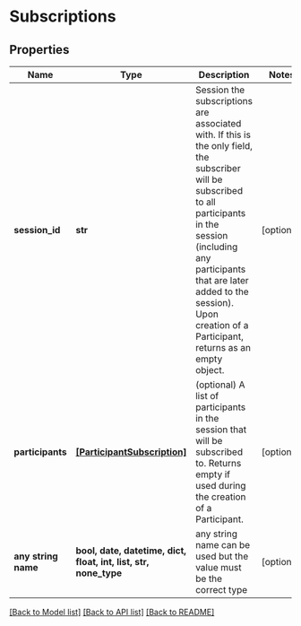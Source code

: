 # Subscriptions


## Properties
Name | Type | Description | Notes
------------ | ------------- | ------------- | -------------
**session_id** | **str** | Session the subscriptions are associated with. If this is the only field, the subscriber will be subscribed to all participants in the session (including any participants that are later added to the session). Upon creation of a Participant, returns as an empty object. | [optional] 
**participants** | [**[ParticipantSubscription]**](ParticipantSubscription.md) | (optional) A list of participants  in the session that will be subscribed to. Returns empty if used during the creation of a Participant.  | [optional] 
**any string name** | **bool, date, datetime, dict, float, int, list, str, none_type** | any string name can be used but the value must be the correct type | [optional]

[[Back to Model list]](../README.md#documentation-for-models) [[Back to API list]](../README.md#documentation-for-api-endpoints) [[Back to README]](../README.md)


